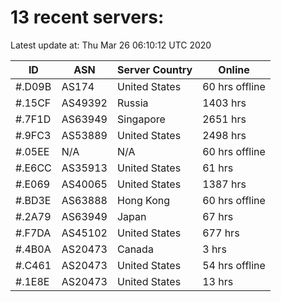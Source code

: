 # 13 recent servers:

Latest update at: Thu Mar 26 06:10:12 UTC 2020

| ID | ASN | Server Country | Online |
| -- | --- | -------------- | ------ |
| #.D09B | AS174 | United States | 60 hrs offline |
| #.15CF | AS49392 | Russia | 1403 hrs |
| #.7F1D | AS63949 | Singapore | 2651 hrs |
| #.9FC3 | AS53889 | United States | 2498 hrs |
| #.05EE | N/A | N/A | 60 hrs offline |
| #.E6CC | AS35913 | United States | 61 hrs |
| #.E069 | AS40065 | United States | 1387 hrs |
| #.BD3E | AS63888 | Hong Kong | 60 hrs offline |
| #.2A79 | AS63949 | Japan | 67 hrs |
| #.F7DA | AS45102 | United States | 677 hrs |
| #.4B0A | AS20473 | Canada | 3 hrs |
| #.C461 | AS20473 | United States | 54 hrs offline |
| #.1E8E | AS20473 | United States | 13 hrs |

